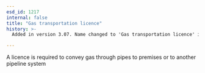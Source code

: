 ```yaml
---
esd_id: 1217
internal: false
title: "Gas transportation licence"
history: >-
  Added in version 3.07. Name changed to 'Gas transportation licence' in version 4.00.

---
```


A licence is required to convey gas through pipes to premises or to another pipeline system

